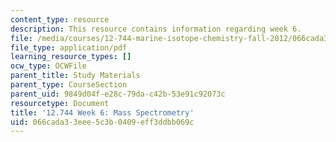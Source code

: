 ```yaml
---
content_type: resource
description: This resource contains information regarding week 6.
file: /media/courses/12-744-marine-isotope-chemistry-fall-2012/066cada33eee5c3b0409eff3ddbb069c_MIT12_744F12_Week6.pdf
file_type: application/pdf
learning_resource_types: []
ocw_type: OCWFile
parent_title: Study Materials
parent_type: CourseSection
parent_uid: 9849d04f-e28c-79da-c42b-53e91c92073c
resourcetype: Document
title: '12.744 Week 6: Mass Spectrometry'
uid: 066cada3-3eee-5c3b-0409-eff3ddbb069c
---
```

